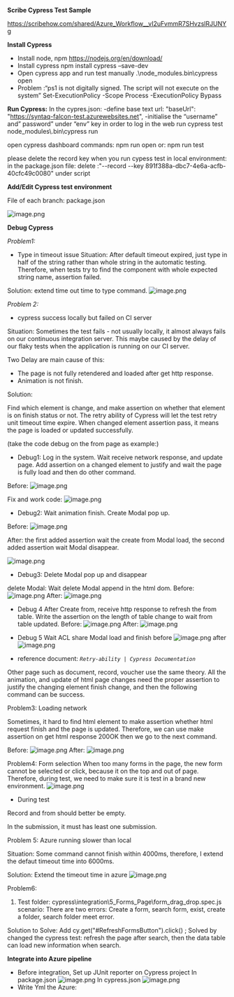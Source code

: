 **Scribe Cypress Test Sample**

https://scribehow.com/shared/Azure_Workflow__vI2uFvmmR7SHvzslRJUNYg

**Install Cypress**
-	Install node, npm
https://nodejs.org/en/download/
-	Install cypress
npm install cypress –save-dev
-	Open cypress app and run test manually
.\node_modules\.bin\cypress open
-	Problem :“ps1 is not digitally signed. The script will not execute on the system”
Set-ExecutionPolicy -Scope Process -ExecutionPolicy Bypass

**Run Cypress:**
In the cypres.json:
-define base text url: 
"baseUrl": "https://syntaq-falcon-test.azurewebsites.net",
-initialise the “username” and” password” under “env” key in order to log in the web
run cypress test
node_modules\\.bin\\cypress run

open cypress dashboard commands: npm run open
or: npm run test

please delete the record key when you run cypess test in local environment:
in the package.json file:
delete :"--record --key 891f388a-dbc7-4e6a-acfb-40cfc49c0080" under script

**Add/Edit Cypress test environment**

File of each branch: package.json

![image.png](/.attachments/image-055b6464-3ae9-4b36-b8fe-43b8bea6ad75.png)

**Debug Cypress**

_Problem1:_
-	Type in timeout issue
Situation: After default timeout expired, just type in half of the string rather than whole string in the automatic testing. Therefore, when tests try to find the component with whole expected string name, assertion failed.

Solution:  extend time out time to type command.
 ![image.png](/.attachments/image-d63bf73f-252d-4de6-9fc3-056109276b9b.png)


_Problem 2:_
-	cypress success locally but failed on CI server

Situation: 
Sometimes the test fails - not usually locally, it almost always fails on our continuous integration server. This maybe caused by the delay of our flaky tests when the application is running on our CI server.

Two Delay are main cause of this:
- The page is not fully retendered and loaded after get http response. 
- Animation is not finish.

Solution:

Find which element is change, and make assertion on whether that element is on finish status or not. The retry ability of Cypress will let the test retry unit timeout time expire. When changed element assertion pass, it means the page is loaded or updated successfully.

(take the code debug on the from page as example:)

-	Debug1:
Log in the system. Wait receive network response, and update page. Add assertion on a changed element to justify and wait the page is fully load and then do other command.
 
Before: 
![image.png](/.attachments/image-8fc76938-a256-4e66-895c-93d1d3b85cf4.png)
 
Fix and work code:
 ![image.png](/.attachments/image-e60c9d20-d42b-4fa7-93fa-55b2162b8aee.png)

- Debug2:
Wait animation finish. Create Modal pop up.

Before:
![image.png](/.attachments/image-dfe6c599-a379-461f-a8f6-a3bca4fae088.png)
 
After: the first added assertion wait the create from Modal load, the second added assertion wait Modal disappear.

![image.png](/.attachments/image-21065004-6f5b-493b-a065-bfddfd40d87f.png)

- Debug3: Delete Modal pop up and disappear

delete Modal:  Wait delete Modal append in the html dom.
Before:
![image.png](/.attachments/image-bec2507e-dd67-43aa-a465-5228da2ceb31.png)
After:
![image.png](/.attachments/image-e863da23-c740-4397-8951-77f34d1bd56e.png)

-  Debug 4
 After Create from, receive http response to refresh the from table. Write the assertion on the length of table change to wait from table updated. 
Before:
![image.png](/.attachments/image-2265fb11-daf1-41e0-be20-c0c9cca141b3.png)
After:
![image.png](/.attachments/image-13cd354e-e2e0-42c4-a0a7-c70a24454c13.png)

- Debug 5
Wait ACL share Modal load and finish
before
![image.png](/.attachments/image-03bfbe83-2b7c-49d9-a645-d6c7e63df37f.png)
after
![image.png](/.attachments/image-8133fad5-7b59-4f70-96d5-8c5b996e8f75.png)
- reference document: _`Retry-ability | Cypress Documentation`_

Other page such as document, record, voucher use the same theory. All the animation, and update of html page changes need the proper assertion to justify the changing element finish change, and then the following command can be success.

Problem3: Loading network 

Sometimes, it hard to find html element to make assertion whether html request finish and the page is updated. Therefore, we can use make assertion on get html response 200OK then we go to the next command. 

Before:
![image.png](/.attachments/image-119e64ff-513e-4124-a0d1-971362cc2bc4.png)
After:
![image.png](/.attachments/image-4e723118-a57e-4286-b833-7adbbda850d3.png)

Problem4: Form selection
When too many forms in the page, the new form cannot be selected or click, because it on the top and out of page. Therefore, during test, we need to make sure it is test in a brand new environment.
 ![image.png](/.attachments/image-979c0ae0-35bd-49b8-8083-00b44bada93b.png)

-	During test

Record and from should better be empty.

In the submission, it must has least one submission.

Problem 5: Azure running slower than local

Situation: Some command cannot finish within 4000ms, therefore, I extend the defaut timeout time into 6000ms.

Solution: Extend the timeout time in azure
 ![image.png](/.attachments/image-a1a1c2bb-0698-42d8-b03d-7e4d102325a6.png)

Problem6: 
1.	Test folder:
cypress\integration\5_Forms_Page\form_drag_drop.spec.js
scenario:
There are two errors:
Create a form, search form, exist, create a folder, search folder meet error.

Solution to Solve:
Add cy.get("#RefreshFormsButton").click() ;
Solved by changed the cypress test: refresh the page after search, then the data table can load new information when search.


**Integrate into Azure pipeline**
-	Before integration, Set up JUnit reporter on Cypress project
In package.json
 ![image.png](/.attachments/image-c6c8cfdd-0f74-4660-bf90-73b16ebcc65b.png)
In cypress.json
 ![image.png](/.attachments/image-6e591de7-03bb-4410-b897-37ae07400735.png)
-	Write Yml the Azure:




